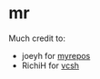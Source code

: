 mr
==

Much credit to:
- joeyh for [myrepos](https://github.com/joeyh/myrepos)
- RichiH for [vcsh](https://github.com/RichiH/vcsh)
